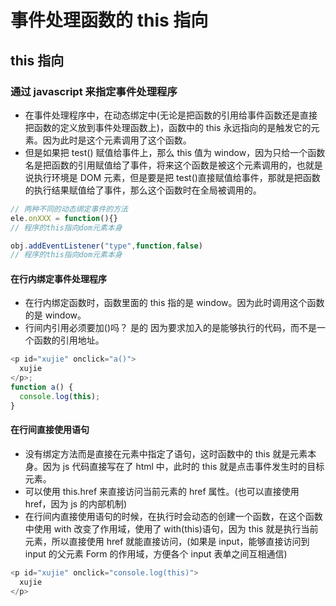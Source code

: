 # 事件处理函数的 this 指向

## this 指向

### 通过 javascript 来指定事件处理程序

- 在事件处理程序中，在动态绑定中(无论是把函数的引用给事件函数还是直接把函数的定义放到事件处理函数上)，函数中的 this 永远指向的是触发它的元素。因为此时是这个元素调用了这个函数。
- 但是如果把 test() 赋值给事件上，那么 this 值为 window，因为只给一个函数名是把函数的引用赋值给了事件，将来这个函数是被这个元素调用的，也就是说执行环境是 DOM 元素，但是要是把 test()直接赋值给事件，那就是把函数的执行结果赋值给了事件，那么这个函数时在全局被调用的。

```javascript
// 两种不同的动态绑定事件的方法
ele.onXXX = function(){}
// 程序的this指向dom元素本身

obj.addEventListener("type",function,false)
// 程序的this指向dom元素本身
```

#### 在行内绑定事件处理程序

- 在行内绑定函数时，函数里面的 this 指的是 window。因为此时调用这个函数的是 window。
- 行间内引用必须要加()吗？ 是的 因为要求加入的是能够执行的代码，而不是一个函数的引用地址。

```javascript
<p id="xujie" onclick="a()">
  xujie
</p>;
function a() {
  console.log(this);
}
```

#### 在行间直接使用语句

- 没有绑定方法而是直接在元素中指定了语句，这时函数中的 this 就是元素本身。因为 js 代码直接写在了 html 中，此时的 this 就是点击事件发生时的目标元素。
- 可以使用 this.href 来直接访问当前元素的 href 属性。(也可以直接使用 href，因为 js 的内部机制)
- 在行间内直接使用语句的时候，在执行时会动态的创建一个函数，在这个函数中使用 with 改变了作用域，使用了 with(this)语句，因为 this 就是执行当前元素，所以直接使用 href 就能直接访问，(如果是 input，能够直接访问到 input 的父元素 Form 的作用域，方便各个 input 表单之间互相通信)

```javascript
<p id="xujie" onclick="console.log(this)">
  xujie
</p>
```
